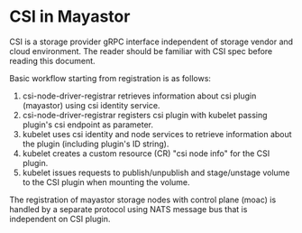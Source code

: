 # CSI in Mayastor

CSI is a storage provider gRPC interface independent of storage vendor and
cloud environment. The reader should be familiar with CSI spec before reading this
document.

Basic workflow starting from registration is as follows:

1. csi-node-driver-registrar retrieves information about csi plugin (mayastor) using csi identity service.
2. csi-node-driver-registrar registers csi plugin with kubelet passing plugin's csi endpoint as parameter.
3. kubelet uses csi identity and node services to retrieve information about the plugin (including plugin's ID string).
4. kubelet creates a custom resource (CR) "csi node info" for the CSI plugin.
5. kubelet issues requests to publish/unpublish and stage/unstage volume to the CSI plugin when mounting the volume.

The registration of mayastor storage nodes with control plane (moac) is handled
by a separate protocol using NATS message bus that is independent on CSI plugin.
